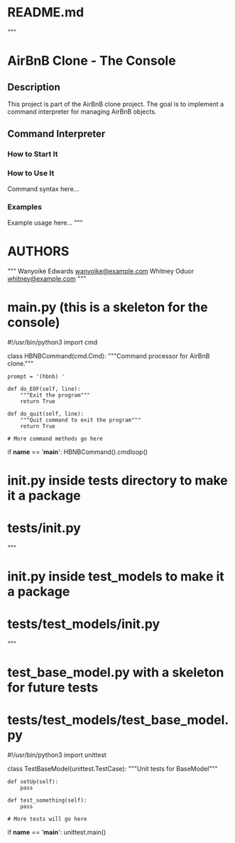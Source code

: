 # README.md
"""
# AirBnB Clone - The Console

## Description
This project is part of the AirBnB clone project. The goal is to implement a command interpreter for managing AirBnB objects.

## Command Interpreter
### How to Start It


### How to Use It
Command syntax here...

### Examples
Example usage here...
"""

# AUTHORS
"""
Wanyoike Edwards <wanyoike@example.com>
Whitney Oduor <whitney@example.com>
"""

# main.py (this is a skeleton for the console)
#!/usr/bin/python3
import cmd

class HBNBCommand(cmd.Cmd):
    """Command processor for AirBnB clone."""
    
    prompt = '(hbnb) '

    def do_EOF(self, line):
        """Exit the program"""
        return True

    def do_quit(self, line):
        """Quit command to exit the program"""
        return True

    # More command methods go here

if __name__ == '__main__':
    HBNBCommand().cmdloop()

# __init__.py inside tests directory to make it a package
# tests/__init__.py
"""

# __init__.py inside test_models to make it a package
# tests/test_models/__init__.py
"""

# test_base_model.py with a skeleton for future tests
# tests/test_models/test_base_model.py
#!/usr/bin/python3
import unittest

class TestBaseModel(unittest.TestCase):
    """Unit tests for BaseModel"""
    
    def setUp(self):
        pass

    def test_something(self):
        pass

    # More tests will go here

if __name__ == '__main__':
    unittest.main()

